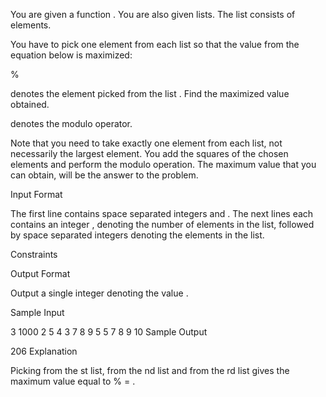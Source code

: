 You are given a function . You are also given  lists. The  list consists of  elements.

You have to pick one element from each list so that the value from the equation below is maximized: 

%

 denotes the element picked from the  list . Find the maximized value  obtained.

 denotes the modulo operator.

Note that you need to take exactly one element from each list, not necessarily the largest element. You add the squares of the chosen elements and perform the modulo operation. The maximum value that you can obtain, will be the answer to the problem.

Input Format

The first line contains  space separated integers  and . 
The next  lines each contains an integer , denoting the number of elements in the  list, followed by  space separated integers denoting the elements in the list.

Constraints

 
 
 

Output Format

Output a single integer denoting the value .

Sample Input

3 1000
2 5 4
3 7 8 9 
5 5 7 8 9 10 
Sample Output

206
Explanation

Picking  from the st list,  from the nd list and  from the rd list gives the maximum  value equal to % = .
